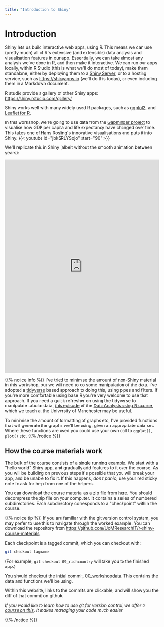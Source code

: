 ```yaml
---
title: "Introduction to Shiny"
---
```



# Introduction

Shiny lets us build interactive web apps, using R.   This means we can use (pretty much) all of R's extensive (and extensible) data analysis and visualisation features in our app.  Essentially, we can take almost any analysis we've done in R, and then make it interactive.   We can run our apps locally, within R Studio (this is what we'll do most of today), make them standalone, either by deploying them to a [Shiny Server](https://www.rstudio.com/products/shiny/shiny-server/), or to a hosting service, such as https://shinyapps.io (we'll do this today), or even including them in a Markdown document.

R studio provide a gallery of other Shiny apps: https://shiny.rstudio.com/gallery/

Shiny works well with many widely used R packages, such as [ggplot2](https://ggplot2.tidyverse.org/), and [Leaflet for R](https://rstudio.github.io/leaflet/).  

In this workshop, we're going to use data from the [Gapminder project](https://www.gapminder.org) to visualise how GDP per capita and life expectancy have changed over time.   This takes one of Hans Rosling's 
innovative visualisations and puts it into Shiny. 
{{< youtube id="jbkSRLYSojo" start="90" >}}

We'll replicate this in Shiny (albeit without the smooth animation between years):
<!--. A deployed version of the app is at https://mawds.shinyapps.io/worked_example/ -->

<iframe src="https://shiny.its.manchester.ac.uk/zzalsdme/mindthegap/" style="border:none; width:100%;  height:700px"></iframe> 

{{% notice info %}}
I've tried to minimise the amount of non-Shiny material in this workshop, but we will need to do some manipulation of the data. I've adopted a [tidyverse](https://www.tidyverse.org/) based approach to doing this, using pipes and filters.  If you're more comfortable using base R you're very welcome to use that approach.   If you need a quick refresher on using the tidyverse to manipulate tabular data, [this episode](https://uomresearchit.github.io/r-tidyverse-intro/04-dplyr/) of the [Data Analysis using R course](https://uomresearchit.github.io/r-tidyverse-intro/), which we teach at the University of Manchester may be useful.
 
To minimise the amount of formatting of graphs etc, I've provided functions that will generate the graphs we'll be using, given an appropriate data set.  Where these functions are used you could use your own call to `ggplot()`, `plot()` etc.
{{% /notice %}}


## How the course materials work

The bulk of the course consists of a single running example.  We start with a "hello world" Shiny app, and gradually add features to it over the course. As you will be building on previous steps it's possible that you will break your app, and be unable to fix it.  If this happens, *don't panic*; use your red sticky note to ask for help from one of the helpers.  

You can download the course material as a zip file from [here](https://github.com/UoMResearchIT/r-shiny-course/raw/master/runningExample.zip).  You should decompress the zip file on your computer.  It contains a series of numbered subdirectories.  Each subdirectory corresponds to a "checkpoint" within the course.


{{% notice tip %}}
If you are familiar with the git version control system, you may prefer to use this to navigate through the worked example.   You can download the repository from https://github.com/UoMResearchIT/r-shiny-course-materials

Each checkpoint is a tagged commit, which you can checkout with:


```bash
git checkout tagname
```

(For example, `git checkout 09_richcountry` will take you to the finished app.)

You should checkout the initial commit, [00_workshopdata](https://github.com/UoMResearchIT/r-shiny-course-materials/commit/c24d957e61c1fcc90bee9cad7204a89a1cab882b).  This contains the data and functions we'll be using.

Within this website, links to the commits are clickable, and will show you the diff of that commit on github.  

*If you would like to learn how to use git for version control, [we offer a course on this](https://app.manchester.ac.uk/rgit).  It makes managing your code much easier*

{{% /notice %}}
